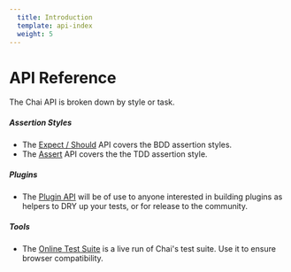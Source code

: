 ```yaml
---
  title: Introduction
  template: api-index
  weight: 5
---
```


# API Reference

The Chai API is broken down by style or task.

##### Assertion Styles

- The [Expect / Should](/api/bdd/) API covers the BDD assertion styles.
- The [Assert](/api/assert/) API covers the the TDD assertion style.

##### Plugins

- The [Plugin API](/api/plugins/) will be of use to anyone interested in building plugins
as helpers to DRY up your tests, or for release to the community.

##### Tools

- The [Online Test Suite](/api/test/) is a live run of Chai's test suite. Use it to ensure
browser compatibility.

